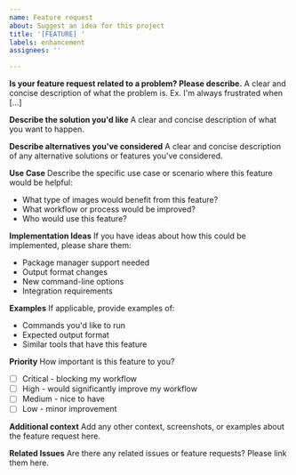 ```yaml
---
name: Feature request
about: Suggest an idea for this project
title: '[FEATURE] '
labels: enhancement
assignees: ''

---
```


**Is your feature request related to a problem? Please describe.**
A clear and concise description of what the problem is. Ex. I'm always frustrated when [...]

**Describe the solution you'd like**
A clear and concise description of what you want to happen.

**Describe alternatives you've considered**
A clear and concise description of any alternative solutions or features you've considered.

**Use Case**
Describe the specific use case or scenario where this feature would be helpful:
- What type of images would benefit from this feature?
- What workflow or process would be improved?
- Who would use this feature?

**Implementation Ideas**
If you have ideas about how this could be implemented, please share them:
- Package manager support needed
- Output format changes
- New command-line options
- Integration requirements

**Examples**
If applicable, provide examples of:
- Commands you'd like to run
- Expected output format
- Similar tools that have this feature

**Priority**
How important is this feature to you?
- [ ] Critical - blocking my workflow
- [ ] High - would significantly improve my workflow
- [ ] Medium - nice to have
- [ ] Low - minor improvement

**Additional context**
Add any other context, screenshots, or examples about the feature request here.

**Related Issues**
Are there any related issues or feature requests? Please link them here.
